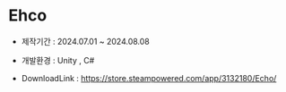 # Ehco

* 제작기간 : 2024.07.01 ~ 2024.08.08

* 개발환경 : Unity , C#

* DownloadLink : https://store.steampowered.com/app/3132180/Echo/
  
